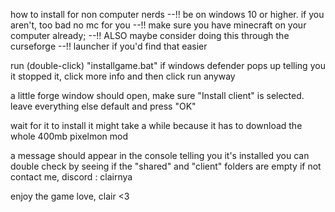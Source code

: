 how to install for non computer nerds
--!! be on windows 10 or higher. if you aren't, too bad no mc for you
--!! make sure you have minecraft on your computer already;
--!! ALSO maybe consider doing this through the curseforge
--!! launcher if you'd find that easier

run (double-click) "installgame.bat"
if windows defender pops up telling you it stopped it,
click more info and then click run anyway

a little forge window should open, make sure "Install client" is selected.
leave everything else default and press "OK"

wait for it to install
it might take a while because it has to download the whole 400mb pixelmon mod

a message should appear in the console telling you it's installed
you can double check by seeing if the "shared" and "client" folders are empty
if not contact me, discord : clairnya

enjoy the game
love, clair <3
